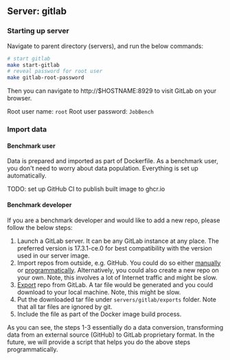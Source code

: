 ## Server: gitlab


### Starting up server

Navigate to parent directory (servers), and run the below commands:

```bash
# start gitlab
make start-gitlab
# reveal password for root user
make gitlab-root-password
```

Then you can navigate to http://$HOSTNAME:8929 to visit GitLab on your browser.

Root user name: `root`
Root user password: `JobBench`

### Import data

#### Benchmark user

Data is prepared and imported as part of Dockerfile. As a benchmark user, you
don't need to worry about data population. Everything is set up automatically.

TODO: set up GitHub CI to publish built image to ghcr.io

#### Benchmark developer

If you are a benchmark developer and would like to add a new repo, please follow
the below steps:

1. Launch a GitLab server. It can be any GitLab instance at any place. The preferred
version is 17.3.1-ce.0 for best compatibility with the version used in our server image.
2. Import repos from outside, e.g. GitHub. You could do so either [manually](https://docs.gitlab.com/ee/user/project/import/)
or [programmatically](https://docs.gitlab.com/ee/api/import.html). Alternatively,
you could also create a new repo on your own. Note, this involves a lot of Internet
traffic and might be slow.
3. [Export](https://docs.gitlab.com/ee/user/project/settings/import_export.html#export-a-project-and-its-data) repo from GitLab. A tar file would be generated and you could download to your local machine. Note, this might
be slow.
4. Put the downloaded tar file under `servers/gitlab/exports` folder. Note that all tar files are
ignored by git.
5. Include the file as part of the Docker image build process.

As you can see, the steps 1-3 essentially do a data conversion, transforming data
from an external source (GitHub) to GitLab proprietary format. In the future, we
will provide a script that helps you do the above steps programmatically.